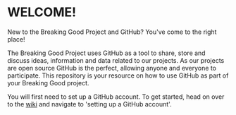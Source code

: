 # WELCOME!

New to the Breaking Good Project and GitHub? You've come to the right place! 

The Breaking Good Project uses GitHub as a tool to share, store and discuss ideas, information and data related to our projects. As our projects are open source GitHub is the perfect, allowing anyone and everyone to participate. This repository is your resource on how to use GitHub as part of your Breaking Good project.

You will first need to set up a GitHub account. To get started, head on over to the [wiki](https://github.com/kym834/GitHub-How-To-Guide/wiki) and navigate to 'setting up a GitHub account'.

